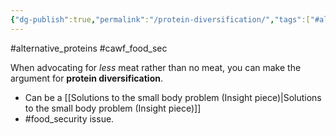 ```yaml
---
{"dg-publish":true,"permalink":"/protein-diversification/","tags":["#alternative_proteins","#cawf_food_sec","#food_security"],"created":"2025-10-23T17:42:44.105+01:00","updated":"2025-10-23T18:06:08.691+01:00"}
---
```


#alternative_proteins #cawf_food_sec 

When advocating for *less* meat rather than no meat, you can make the argument for **protein diversification**.

- Can be a [[Solutions to the small body problem (Insight piece)\|Solutions to the small body problem (Insight piece)]]
- #food_security issue.
